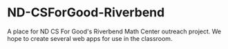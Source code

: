# ND-CSForGood-Riverbend
A place for ND CS For Good's Riverbend Math Center outreach project. We hope to create several web apps for use in the classroom. 
